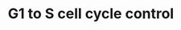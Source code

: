 ---
annotations:
- type: Pathway Ontology
  value: cell cycle checkpoint pathway
- type: Pathway Ontology
  value: G1/S DNA damage checkpoint pathway
authors:
- MaintBot
- Khanspers
- Christine Chichester
- Mkutmon
description: 'In the G1 phase there are two types of DNA damage responses, the p53-dependent
  and the p53-independent pathways. The p53-dependent responses inhibit CDKs through
  the up-regulation of genes encoding CKIs mediated by the p53 protein, whereas the
  p53-independent mechanisms inhibit CDKs through the inhibitory T14Y15 phosphorylation
  of Cdk2. Failure of DNA damage checkpoints in G1 leads to mutagenic replication
  of damaged templates and other replication defects.  Source: Reactome http://www.reactome.org/cgi-bin/eventbrowser?DB=gk_current&FOCUS_SPECIES=Homo%20sapiens&ID=69615&'
last-edited: 2018-01-19
organisms:
- Bos taurus
redirect_from:
- /index.php/Pathway:WP1078
- /instance/WP1078
schema-jsonld:
- '@context': https://schema.org/
  '@id': https://wikipathways.github.io/pathways/WP1078.html
  '@type': Dataset
  creator:
    '@type': Organization
    name: WikiPathways
  description: 'In the G1 phase there are two types of DNA damage responses, the p53-dependent
    and the p53-independent pathways. The p53-dependent responses inhibit CDKs through
    the up-regulation of genes encoding CKIs mediated by the p53 protein, whereas
    the p53-independent mechanisms inhibit CDKs through the inhibitory T14Y15 phosphorylation
    of Cdk2. Failure of DNA damage checkpoints in G1 leads to mutagenic replication
    of damaged templates and other replication defects.  Source: Reactome http://www.reactome.org/cgi-bin/eventbrowser?DB=gk_current&FOCUS_SPECIES=Homo%20sapiens&ID=69615&'
  keywords:
  - POLE
  - CCND2
  - ORC6
  - WEE1
  - CCNB1
  - RPA2
  - POLE2
  - CCNE1
  - CREB1
  - CDK7
  - CDKN1A
  - CDK2
  - CDKN2D
  - ORC1
  - MCM2
  - CDK6
  - MCM7
  - MCM5
  - ORC5
  - ORC4
  - ATF6B
  - ORC3
  - CDKN1B
  - TFDP1
  - CREB3L4
  - MCM6
  - CREB3
  - PRIM2
  - MCM3
  - CCNH
  - CREB3L3
  - CDKN2C
  - E2F3
  - CCNA1
  - ATM
  - PCNA
  - MDM2
  - PRIM1
  - CDC25A
  - RPA3
  - E2F2
  - TFDP2
  - E2f
  - RPA1
  - MYC
  - RB1
  - GADD45A
  - CDKN2A
  - ORC2
  - RBL1
  - CDKN1C
  - E2F6
  - E2F1
  - CDC45
  - E2F5
  - CCNG2
  - CCND3
  - CDK1
  - MYT1
  - MCM4
  - CDKN2B
  - CCNE2
  - CREB3L1
  - CDK
  - CCND1
  - TP53
  - MNAT1
  - E2F4
  - POLA2
  - CDK4
  license: CC0
  name: G1 to S cell cycle control
seo: CreativeWork
title: G1 to S cell cycle control
wpid: WP1078
---